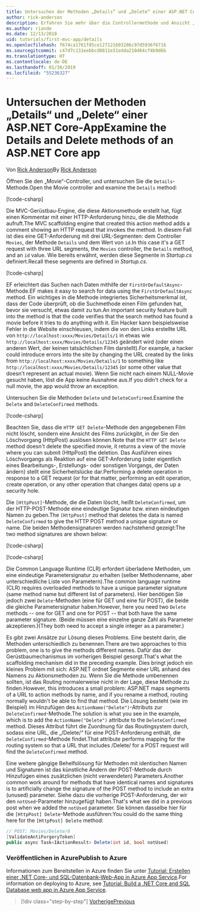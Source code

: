 ```yaml
---
title: Untersuchen der Methoden „Details“ und „Delete“ einer ASP.NET Core-App
author: rick-anderson
description: Erfahren Sie mehr über die Controllermethode und Ansicht „Details“ in einer einfachen ASP.NET Core MVC-App.
ms.author: riande
ms.date: 12/13/2018
uid: tutorials/first-mvc-app/details
ms.openlocfilehash: f674ca1761f85ce127121603286c97d5936f6716
ms.sourcegitcommit: c47d7c131eebbcd8811e31edda210d64cf4b9d6b
ms.translationtype: HT
ms.contentlocale: de-DE
ms.lasthandoff: 01/30/2019
ms.locfileid: "55236327"
---
```

# <a name="examine-the-details-and-delete-methods-of-an-aspnet-core-app"></a><span data-ttu-id="b9ddd-103">Untersuchen der Methoden „Details“ und „Delete“ einer ASP.NET Core-App</span><span class="sxs-lookup"><span data-stu-id="b9ddd-103">Examine the Details and Delete methods of an ASP.NET Core app</span></span>

<span data-ttu-id="b9ddd-104">Von [Rick Anderson](https://twitter.com/RickAndMSFT)</span><span class="sxs-lookup"><span data-stu-id="b9ddd-104">By [Rick Anderson](https://twitter.com/RickAndMSFT)</span></span>

<span data-ttu-id="b9ddd-105">Öffnen Sie den „Movie“-Controller, und untersuchen Sie die `Details`-Methode.</span><span class="sxs-lookup"><span data-stu-id="b9ddd-105">Open the Movie controller and examine the `Details` method:</span></span>

[!code-csharp[](start-mvc/sample/MvcMovie22/Controllers/MoviesController.cs?name=snippet_details)]

<span data-ttu-id="b9ddd-106">Die MVC-Gerüstbau-Engine, die diese Aktionsmethode erstellt hat, fügt einen Kommentar mit einer HTTP-Anforderung hinzu, die die Methode aufruft.</span><span class="sxs-lookup"><span data-stu-id="b9ddd-106">The MVC scaffolding engine that created this action method adds a comment showing an HTTP request that invokes the method.</span></span> <span data-ttu-id="b9ddd-107">In diesem Fall ist dies eine GET-Anforderung mit drei URL-Segmenten: dem Controller `Movies`, der Methode `Details` und dem Wert von `id`.</span><span class="sxs-lookup"><span data-stu-id="b9ddd-107">In this case it's a GET request with three URL segments, the `Movies` controller, the `Details` method, and an `id` value.</span></span> <span data-ttu-id="b9ddd-108">Wie bereits erwähnt, werden diese Segmente in *Startup.cs* definiert.</span><span class="sxs-lookup"><span data-stu-id="b9ddd-108">Recall these segments are defined in *Startup.cs*.</span></span>

[!code-csharp[](start-mvc/sample/MvcMovie/Startup.cs?highlight=5&name=snippet_1)]

<span data-ttu-id="b9ddd-109">EF erleichtert das Suchen nach Daten mithilfe der `FirstOrDefaultAsync`-Methode.</span><span class="sxs-lookup"><span data-stu-id="b9ddd-109">EF makes it easy to search for data using the `FirstOrDefaultAsync` method.</span></span> <span data-ttu-id="b9ddd-110">Ein wichtiges in die Methode integriertes Sicherheitsmerkmal ist, dass der Code überprüft, ob die Suchmethode einen Film gefunden hat, bevor sie versucht, etwas damit zu tun.</span><span class="sxs-lookup"><span data-stu-id="b9ddd-110">An important security feature built into the method is that the code verifies that the search method has found a movie before it tries to do anything with it.</span></span> <span data-ttu-id="b9ddd-111">Ein Hacker kann beispielsweise Fehler in die Website einschleusen, indem die von den Links erstellte URL von `http://localhost:xxxx/Movies/Details/1` in etwas wie `http://localhost:xxxx/Movies/Details/12345` geändert wird (oder einen anderen Wert, der keinen tatsächlichen Film darstellt).</span><span class="sxs-lookup"><span data-stu-id="b9ddd-111">For example, a hacker could introduce errors into the site by changing the URL created by the links from `http://localhost:xxxx/Movies/Details/1` to something like  `http://localhost:xxxx/Movies/Details/12345` (or some other value that doesn't represent an actual movie).</span></span> <span data-ttu-id="b9ddd-112">Wenn Sie nicht nach einem NULL-Movie gesucht haben, löst die App keine Ausnahme aus.</span><span class="sxs-lookup"><span data-stu-id="b9ddd-112">If you didn't check for a null movie, the app would throw an exception.</span></span>

<span data-ttu-id="b9ddd-113">Untersuchen Sie die Methoden `Delete` und `DeleteConfirmed`.</span><span class="sxs-lookup"><span data-stu-id="b9ddd-113">Examine the `Delete` and `DeleteConfirmed` methods.</span></span>

[!code-csharp[](start-mvc/sample/MvcMovie22/Controllers/MoviesController.cs?name=snippet_delete)]

<span data-ttu-id="b9ddd-114">Beachten Sie, dass die `HTTP GET Delete`-Methode den angegebenen Film nicht löscht, sondern eine Ansicht des Films zurückgibt, in der Sie den Löschvorgang (HttpPost) auslösen können.</span><span class="sxs-lookup"><span data-stu-id="b9ddd-114">Note that the `HTTP GET Delete` method doesn't delete the specified movie, it returns a view of the movie where you can submit (HttpPost) the deletion.</span></span> <span data-ttu-id="b9ddd-115">Das Ausführen eines Löschvorgangs als Reaktion auf eine GET-Anforderung (oder eigentlich eines Bearbeitungs-, Erstellungs- oder sonstigen Vorgangs, der Daten ändern) stellt eine Sicherheitslücke dar.</span><span class="sxs-lookup"><span data-stu-id="b9ddd-115">Performing a delete operation in response to a GET request (or for that matter, performing an edit operation, create operation, or any other operation that changes data) opens up a security hole.</span></span>

<span data-ttu-id="b9ddd-116">Die `[HttpPost]`-Methode, die die Daten löscht, heißt `DeleteConfirmed`, um der HTTP-POST-Methode eine eindeutige Signatur bzw. einen eindeutigen Namen zu geben.</span><span class="sxs-lookup"><span data-stu-id="b9ddd-116">The `[HttpPost]` method that deletes the data is named `DeleteConfirmed` to give the HTTP POST method a unique signature or name.</span></span> <span data-ttu-id="b9ddd-117">Die beiden Methodensignaturen werden nachstehend gezeigt:</span><span class="sxs-lookup"><span data-stu-id="b9ddd-117">The two method signatures are shown below:</span></span>

[!code-csharp[](start-mvc/sample/MvcMovie/Controllers/MoviesController.cs?name=snippet_delete2)]

[!code-csharp[](start-mvc/sample/MvcMovie/Controllers/MoviesController.cs?name=snippet_delete3)]

<span data-ttu-id="b9ddd-118">Die Common Language Runtime (CLR) erfordert überladene Methoden, um eine eindeutige Parametersignatur zu erhalten (selber Methodenname, aber unterschiedliche Liste von Parametern).</span><span class="sxs-lookup"><span data-stu-id="b9ddd-118">The common language runtime (CLR) requires overloaded methods to have a unique parameter signature (same method name but different list of parameters).</span></span> <span data-ttu-id="b9ddd-119">Hier benötigen Sie jedoch zwei `Delete`-Methoden (eine für GET und eine für POST), die beide die gleiche Parametersignatur haben.</span><span class="sxs-lookup"><span data-stu-id="b9ddd-119">However, here you need two `Delete` methods -- one for GET and one for POST -- that both have the same parameter signature.</span></span> <span data-ttu-id="b9ddd-120">(Beide müssen eine einzelne ganze Zahl als Parameter akzeptieren.)</span><span class="sxs-lookup"><span data-stu-id="b9ddd-120">(They both need to accept a single integer as a parameter.)</span></span>

<span data-ttu-id="b9ddd-121">Es gibt zwei Ansätze zur Lösung dieses Problems. Eine besteht darin, die Methoden unterschiedlich zu benennen.</span><span class="sxs-lookup"><span data-stu-id="b9ddd-121">There are two approaches to this problem, one is to give the methods different names.</span></span> <span data-ttu-id="b9ddd-122">Dafür das der Gerüstbaumechanismus im vorherigen Beispiel gesorgt.</span><span class="sxs-lookup"><span data-stu-id="b9ddd-122">That's what the scaffolding mechanism did in the preceding example.</span></span> <span data-ttu-id="b9ddd-123">Dies bringt jedoch ein kleines Problem mit sich: ASP.NET ordnet Segmente einer URL anhand des Namens zu Aktionsmethoden zu. Wenn Sie die Methode umbenennen sollten, ist das Routing normalerweise nicht in der Lage, diese Methode zu finden.</span><span class="sxs-lookup"><span data-stu-id="b9ddd-123">However, this introduces a small problem: ASP.NET maps segments of a URL to action methods by name, and if you rename a method, routing normally wouldn't be able to find that method.</span></span> <span data-ttu-id="b9ddd-124">Die Lösung besteht (wie im Beispiel) im Hinzufügen des `ActionName("Delete")`-Attributs zur `DeleteConfirmed`-Methode.</span><span class="sxs-lookup"><span data-stu-id="b9ddd-124">The solution is what you see in the example, which is to add the `ActionName("Delete")` attribute to the `DeleteConfirmed` method.</span></span> <span data-ttu-id="b9ddd-125">Dieses Attribut führt die Zuordnung für das Routingsystem durch, sodass eine URL, die „/Delete/“ für eine POST-Anforderung enthält, die `DeleteConfirmed`-Methode findet.</span><span class="sxs-lookup"><span data-stu-id="b9ddd-125">That attribute performs mapping for the routing system so that a URL that includes /Delete/ for a POST request will find the `DeleteConfirmed` method.</span></span>

<span data-ttu-id="b9ddd-126">Eine weitere gängige Behelfslösung für Methoden mit identischen Namen und Signaturen ist das künstliche Ändern der POST-Methode durch Hinzufügen eines zusätzlichen (nicht verwendeten) Parameters.</span><span class="sxs-lookup"><span data-stu-id="b9ddd-126">Another common work around for methods that have identical names and signatures is to artificially change the signature of the POST method to include an extra (unused) parameter.</span></span> <span data-ttu-id="b9ddd-127">Siehe dazu die vorherige POST-Anforderung, der wir den `notUsed`-Parameter hinzugefügt haben.</span><span class="sxs-lookup"><span data-stu-id="b9ddd-127">That's what we did in a previous post when we added the `notUsed` parameter.</span></span> <span data-ttu-id="b9ddd-128">Sie können dasselbe hier für die `[HttpPost] Delete`-Methode ausführen:</span><span class="sxs-lookup"><span data-stu-id="b9ddd-128">You could do the same thing here for the `[HttpPost] Delete` method:</span></span>

```csharp
// POST: Movies/Delete/6
[ValidateAntiForgeryToken]
public async Task<IActionResult> Delete(int id, bool notUsed)
```

### <a name="publish-to-azure"></a><span data-ttu-id="b9ddd-129">Veröffentlichen in Azure</span><span class="sxs-lookup"><span data-stu-id="b9ddd-129">Publish to Azure</span></span>

<span data-ttu-id="b9ddd-130">Informationen zum Bereitstellen in Azure finden Sie unter [Tutorial: Erstellen einer .NET Core- und SQL-Datenbank-Web-App in Azure App Service](/azure/app-service/app-service-web-tutorial-dotnetcore-sqldb).</span><span class="sxs-lookup"><span data-stu-id="b9ddd-130">For information on deploying to Azure, see [Tutorial: Build a .NET Core and SQL Database web app in Azure App Service](/azure/app-service/app-service-web-tutorial-dotnetcore-sqldb).</span></span>

> [!div class="step-by-step"]
> [<span data-ttu-id="b9ddd-131">Vorherige</span><span class="sxs-lookup"><span data-stu-id="b9ddd-131">Previous</span></span>](validation.md)
